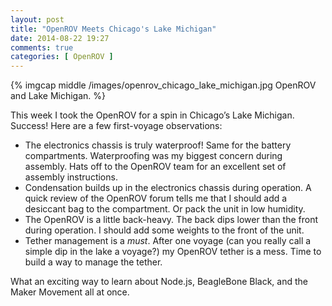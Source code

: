 ```yaml
---
layout: post
title: "OpenROV Meets Chicago's Lake Michigan"
date: 2014-08-22 19:27
comments: true
categories: [ OpenROV ]
---
```

{% imgcap middle /images/openrov_chicago_lake_michigan.jpg OpenROV and Lake Michigan. %}

This week I took the OpenROV for a spin in Chicago’s Lake Michigan. Success! Here are a few first-voyage observations:
<!--more-->
* The electronics chassis is truly waterproof! Same for the battery compartments. Waterproofing was my biggest concern during assembly. Hats off to the OpenROV team for an excellent set of assembly instructions.
* Condensation builds up in the electronics chassis during operation. A quick review of the OpenROV forum tells me that I should add a desiccant bag to the compartment. Or pack the unit in low humidity.
* The OpenROV is a little back-heavy. The back dips lower than the front during operation. I should add some weights to the front of the unit.
* Tether management is a _must_. After one voyage (can you really call a
simple dip in the lake a voyage?) my OpenROV tether is a mess. Time to
build a way to manage the tether.

What an exciting way to learn about Node.js, BeagleBone Black, and the Maker Movement all at once.

